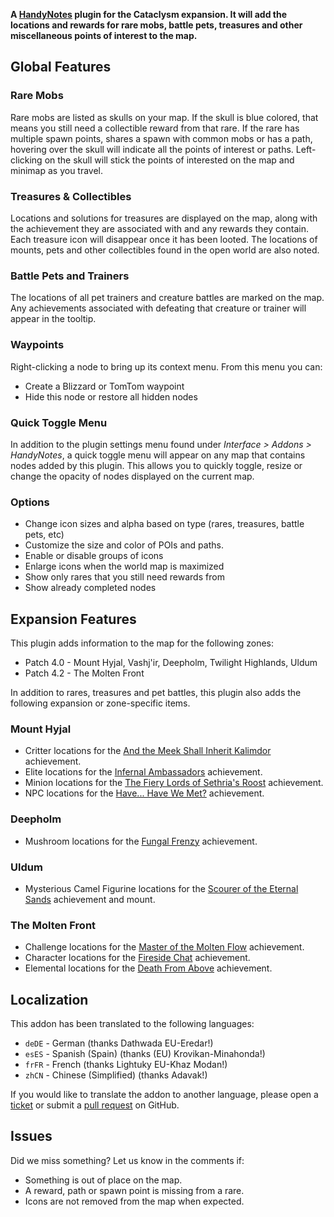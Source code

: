 **A [HandyNotes](https://www.curseforge.com/wow/addons/handynotes) plugin for the Cataclysm expansion. It will add the locations and rewards for rare mobs, battle pets, treasures and other miscellaneous points of interest to the map.**

## Global Features

### Rare Mobs

Rare mobs are listed as skulls on your map. If the skull is blue colored, that means you still need a collectible reward from that rare. If the rare has multiple spawn points, shares a spawn with common mobs or has a path, hovering over the skull will indicate all the points of interest or paths. Left-clicking on the skull will stick the points of interested on the map and minimap as you travel.

### Treasures & Collectibles

Locations and solutions for treasures are displayed on the map, along with the achievement they are associated with and any rewards they contain. Each treasure icon will disappear once it has been looted. The locations of mounts, pets and other collectibles found in the open world are also noted.

### Battle Pets and Trainers

The locations of all pet trainers and creature battles are marked on the map. Any achievements associated with defeating that creature or trainer will appear in the tooltip.

### Waypoints

Right-clicking a node to bring up its context menu. From this menu you can:

* Create a Blizzard or TomTom waypoint
* Hide this node or restore all hidden nodes

### Quick Toggle Menu

In addition to the plugin settings menu found under *Interface > Addons > HandyNotes*, a quick toggle menu will appear on any map that contains nodes added by this plugin. This allows you to quickly toggle, resize or change the opacity of nodes displayed on the current map.

### Options

* Change icon sizes and alpha based on type (rares, treasures, battle pets, etc)
* Customize the size and color of POIs and paths.
* Enable or disable groups of icons
* Enlarge icons when the world map is maximized
* Show only rares that you still need rewards from
* Show already completed nodes

## Expansion Features

This plugin adds information to the map for the following zones:

* Patch 4.0 - Mount Hyjal, Vashj'ir, Deepholm, Twilight Highlands, Uldum
* Patch 4.2 - The Molten Front

In addition to rares, treasures and pet battles, this plugin also adds the following expansion or zone-specific items.

### Mount Hyjal

* Critter locations for the [And the Meek Shall Inherit Kalimdor](https://www.wowhead.com/achievement=5868/and-the-meek-shall-inherit-kalimdor) achievement.
* Elite locations for the [Infernal Ambassadors](https://www.wowhead.com/achievement=5869/infernal-ambassadors) achievement.
* Minion locations for the [The Fiery Lords of Sethria's Roost](https://www.wowhead.com/achievement=5861/the-fiery-lords-of-sethrias-roost) achievement.
* NPC locations for the [Have... Have We Met?](https://www.wowhead.com/achievement=5865/have-have-we-met) achievement.

### Deepholm

* Mushroom locations for the [Fungal Frenzy](https://www.wowhead.com/achievement=5450/fungal-frenzy) achievement.

### Uldum

* Mysterious Camel Figurine locations for the [Scourer of the Eternal Sands](https://www.wowhead.com/achievement=5767/scourer-of-the-eternal-sands) achievement and mount.

### The Molten Front

* Challenge locations for the [Master of the Molten Flow](https://www.wowhead.com/achievement=5871/master-of-the-molten-flow) achievement.
* Character locations for the [Fireside Chat](https://www.wowhead.com/achievement=5870/fireside-chat) achievement.
* Elemental locations for the [Death From Above](https://www.wowhead.com/achievement=5874/death-from-above) achievement.

## Localization

This addon has been translated to the following languages:

* `deDE` - German (thanks Dathwada EU-Eredar!)
* `esES` - Spanish (Spain) (thanks (EU) Krovikan-Minahonda!)
* `frFR` - French (thanks Lightuky EU-Khaz Modan!)
* `zhCN` - Chinese (Simplified) (thanks Adavak!)

If you would like to translate the addon to another language, please open a [ticket](https://github.com/zarillion/handynotes-plugins/issues) or submit a [pull request](https://github.com/zarillion/handynotes-plugins/pulls) on GitHub.

## Issues

Did we miss something? Let us know in the comments if:

* Something is out of place on the map.
* A reward, path or spawn point is missing from a rare.
* Icons are not removed from the map when expected.
